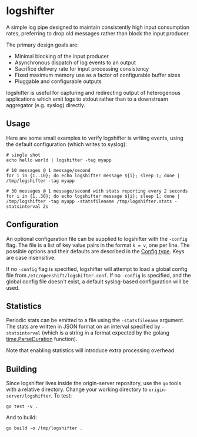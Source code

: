 logshifter
=====

A simple log pipe designed to maintain consistently high input consumption rates, preferring to
drop old messages rather than block the input producer.

The primary design goals are:

* Minimal blocking of the input producer
* Asynchronous dispatch of log events to an output
* Sacrifice delivery rate for input processing consistency
* Fixed maximum memory use as a factor of configurable buffer sizes
* Pluggable and configurable outputs

logshifter is useful for capturing and redirecting output of heterogenous applications which
emit logs to stdout rather than to a downstream aggregator (e.g. syslog) directly.


Usage
---
Here are some small examples to verify logshifter is writing events, using the default configuration
(which writes to syslog):

    # single shot
    echo hello world | logshifter -tag myapp

    # 10 messages @ 1 message/second
    for i in {1..10}; do echo logshifter message ${i}; sleep 1; done | /tmp/logshifter -tag myapp

    # 30 messages @ 1 message/second with stats reporting every 2 seconds
    for i in {1..30}; do echo logshifter message ${i}; sleep 1; done | /tmp/logshifter -tag myapp -statsfilename /tmp/logshifter.stats -statsinterval 2s

Configuration
---
An optional configuration file can be supplied to logshifter with the `-config` flag. The file
is a list of key value pairs in the format `k = v`, one per line. The possible options and their
defaults are described in the [Config type](config.go). Keys are case insensitive.

If no `-config` flag is specified, logshifter will attempt to load a global config file from
`/etc/openshift/logshifter.conf`. If no `-config` is specified, and the global config file doesn't
exist, a default syslog-based configuration will be used.

Statistics
---
Periodic stats can be emitted to a file using the `-statsfilename` argument.  The stats are written
in JSON format on an interval specified by `-statsinterval` (which is a string in a format expected
by the golang [time.ParseDuration](http://golang.org/pkg/time/#ParseDuration) function).

Note that enabling statistics will introduce extra processing overhead.

Building
---
Since logshifter lives inside the origin-server repository, use the `go` tools with a relative
directory. Change your working directory to `origin-server/logshifter`. To test:

    go test -v .

And to build:

    go build -o /tmp/logshifter .
